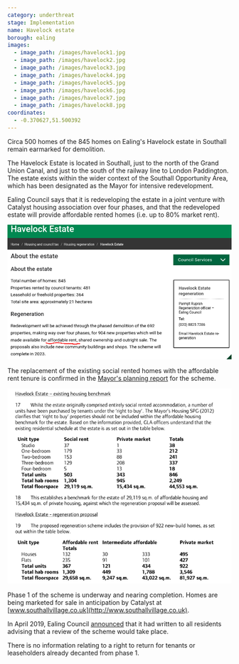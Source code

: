 ```yaml
---
category: underthreat
stage: Implementation 
name: Havelock estate 
borough: ealing
images:
  - image_path: /images/havelock1.jpg
  - image_path: /images/havelock2.jpg
  - image_path: /images/havelock3.jpg
  - image_path: /images/havelock4.jpg
  - image_path: /images/havelock5.jpg
  - image_path: /images/havelock6.jpg
  - image_path: /images/havelock7.jpg
  - image_path: /images/havelock8.jpg
coordinates: 
  - -0.370627,51.500392
---
```

Circa 500 homes of the 845 homes on Ealing's Havelock estate in Southall remain earmarked for demolition.

The Havelock Estate is located in Southall, just to the north of the Grand Union Canal, and just to the south of the railway line to London Paddington. The estate exists within the wider context of the Southall Opportunity Area, which has been designated as the Mayor for intensive redevelopment.

Ealing Council says that it is redeveloping the estate in a joint venture with Catalyst housing association over four phases, and that the redeveloped estate will provide affordable rented homes (i.e. up to 80% market rent).

<img src="/images/havelockscreenshot.png" class="img-fluid rounded img-thumbnail">

The replacement of the existing social rented homes with the affordable rent tenure is confirmed in the [Mayor's planning report](https://www.london.gov.uk/sites/default/files/public%3A//public%3A//PAWS/media_id_19485///1_havelock_estate_masterplan_report.pdf) for the scheme.

<img src="/images/havelockgla.png" class="img-fluid rounded img-thumbnail">

Phase 1 of the scheme is underway and nearing completion. Homes are being marketed for sale in anticipation by Catalyst at [www.southallvillage.co.uk](http://www.southallvillage.co.uk). 

In April 2019, Ealing Council [announced](https://www.ealing.gov.uk/info/201104/housing_regeneration/374/havelock_estate/3) that it had written to all residents advising that a review of the scheme would take place.

There is no information relating to a right to return for tenants or leaseholders already decanted from phase 1.

